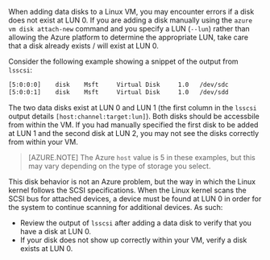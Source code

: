 When adding data disks to a Linux VM, you may encounter errors if a disk does not exist at LUN 0. If you are adding a disk manually using the `azure vm disk attach-new` command and you specify a LUN (`--lun`) rather than allowing the Azure platform to determine the appropriate LUN, take care that a disk already exists / will exist at LUN 0. 

Consider the following example showing a snippet of the output from `lsscsi`:

```bash
[5:0:0:0]    disk    Msft     Virtual Disk     1.0   /dev/sdc 
[5:0:0:1]    disk    Msft     Virtual Disk     1.0   /dev/sdd 
```

The two data disks exist at LUN 0 and LUN 1 (the first column in the `lsscsi` output details `[host:channel:target:lun]`). Both disks should be accessbile from within the VM. If you had manually specified the first disk to be added at LUN 1 and the second disk at LUN 2, you may not see the disks correctly from within your VM.

> [AZURE.NOTE]
> The Azure `host` value is 5 in these examples, but this may vary depending on the type of storage you select.
> 
> 

This disk behavior is not an Azure problem, but the way in which the Linux kernel follows the SCSI specifications. When the Linux kernel scans the SCSI bus for attached devices, a device must be found at LUN 0 in order for the system to continue scanning for additional devices. As such:

* Review the output of `lsscsi` after adding a data disk to verify that you have a disk at LUN 0.
* If your disk does not show up correctly within your VM, verify a disk exists at LUN 0.

